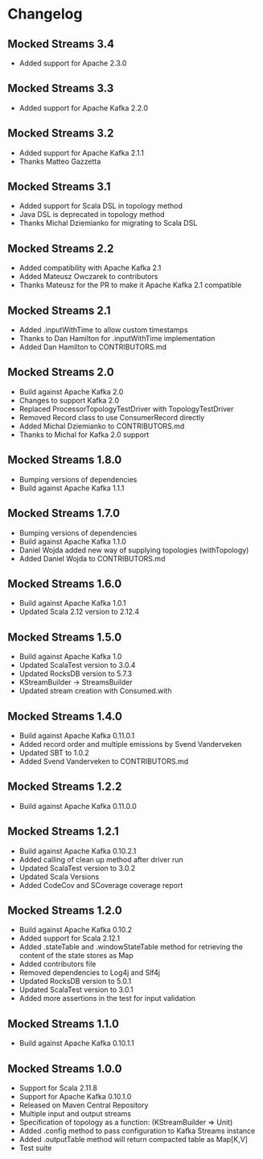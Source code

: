 # Changelog

## Mocked Streams 3.4

* Added support for Apache 2.3.0

## Mocked Streams 3.3

* Added support for Apache Kafka 2.2.0

## Mocked Streams 3.2

* Added support for Apache Kafka 2.1.1
* Thanks Matteo Gazzetta

## Mocked Streams 3.1

* Added support for Scala DSL in topology method 
* Java DSL is deprecated in topology method
* Thanks Michal Dziemianko for migrating to Scala DSL 

## Mocked Streams 2.2

* Added compatibility with Apache Kafka 2.1 
* Added Mateusz Owczarek to contributors
* Thanks Mateusz for the PR to make it Apache Kafka 2.1 compatible

## Mocked Streams 2.1

* Added .inputWithTime to allow custom timestamps 
* Thanks to Dan Hamilton for .inputWithTime implementation
* Added Dan Hamilton to CONTRIBUTORS.md

## Mocked Streams 2.0

* Build against Apache Kafka 2.0
* Changes to support Kafka 2.0
* Replaced ProcessorTopologyTestDriver with TopologyTestDriver
* Removed Record class to use ConsumerRecord directly
* Added Michal Dziemianko to CONTRIBUTORS.md
* Thanks to Michal for Kafka 2.0 support

## Mocked Streams 1.8.0

* Bumping versions of dependencies
* Build against Apache Kafka 1.1.1

## Mocked Streams 1.7.0

* Bumping versions of dependencies
* Build against Apache Kafka 1.1.0
* Daniel Wojda added new way of supplying topologies (withTopology)
* Added Daniel Wojda to CONTRIBUTORS.md

## Mocked Streams 1.6.0

* Build against Apache Kafka 1.0.1
* Updated Scala 2.12 version to 2.12.4

## Mocked Streams 1.5.0

* Build against Apache Kafka 1.0
* Updated ScalaTest version to 3.0.4
* Updated RocksDB version to 5.7.3
* KStreamBuilder -> StreamsBuilder
* Updated stream creation with Consumed.with

## Mocked Streams 1.4.0

* Build against Apache Kafka 0.11.0.1
* Added record order and multiple emissions by Svend Vanderveken
* Updated SBT to 1.0.2
* Added Svend Vanderveken to CONTRIBUTORS.md

## Mocked Streams 1.2.2

* Build against Apache Kafka 0.11.0.0

## Mocked Streams 1.2.1

* Build against Apache Kafka 0.10.2.1
* Added calling of clean up method after driver run 
* Updated ScalaTest version to 3.0.2
* Updated Scala Versions 
* Added CodeCov and SCoverage coverage report

## Mocked Streams 1.2.0

* Build against Apache Kafka 0.10.2
* Added support for Scala 2.12.1
* Added .stateTable and .windowStateTable method for retrieving the content of the state stores as Map
* Added contributors file
* Removed dependencies to Log4j and Slf4j
* Updated RocksDB version to 5.0.1
* Updated ScalaTest version to 3.0.1
* Added more assertions in the test for input validation 

## Mocked Streams 1.1.0 

* Build against Apache Kafka 0.10.1.1

## Mocked Streams 1.0.0

* Support for Scala 2.11.8
* Support for Apache Kafka 0.10.1.0
* Released on Maven Central Repository
* Multiple input and output streams
* Specification of topology as a function: (KStreamBuilder => Unit)
* Added .config method to pass configuration to Kafka Streams instance
* Added .outputTable method will return compacted table as Map[K,V]
* Test suite


